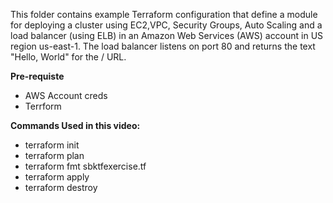 
This folder contains example Terraform configuration that define a module for deploying a cluster using EC2,VPC, Security Groups, Auto Scaling and a load balancer (using ELB) in an Amazon Web Services (AWS) account in US region us-east-1. The load balancer listens on port 80 and returns the text "Hello, World" for the / URL.

**Pre-requiste**

  - AWS Account creds
  - Terrform

**Commands Used in this video:**

  - terraform init 
  - terraform plan 
  - terraform fmt sbktfexercise.tf 
  - terraform apply 
  - terraform destroy
